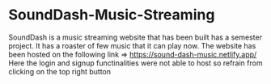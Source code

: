 # SoundDash-Music-Streaming
SoundDash is a music streaming website that has been built has a semester project. It has a roaster of few music that it can play now. The website has been hosted on the following link => https://sound-dash-music.netlify.app/                  
Here the login and signup functinalities were not able to host so refrain from clicking on the top right button
